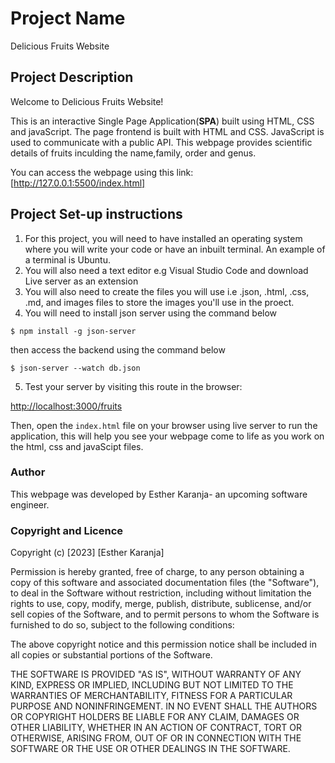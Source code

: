 # Project Name
Delicious Fruits Website

## Project Description

Welcome to Delicious Fruits Website!

This is an interactive Single Page Application(**SPA**) built using HTML, CSS and javaScript.
The page frontend is built with HTML and CSS. JavaScript is used to communicate with a public API. This webpage provides scientific details of fruits inculding the name,family, order and genus. 

You can access the webpage using this link: [http://127.0.0.1:5500/index.html]

## Project Set-up instructions
1. For this project, you will need to have installed an operating system where you will write your code or have an  inbuilt terminal. An example of a terminal is Ubuntu.
2. You will also need a text editor e.g Visual Studio Code and download Live server as an extension 
3. You will also need to create the files you will use i.e .json, .html, .css, .md, and images files to store the   images  you'll use in the proect. 
4. You will need to install json server using the command below

```console
$ npm install -g json-server
```

 then access the backend using the command below

```console
$ json-server --watch db.json
```
5. Test your server by visiting this route in the browser:

[http://localhost:3000/fruits](http://localhost:3000/fruits)

Then, open the `index.html` file on your browser using live server to run the application, this will help you see your webpage come to life as you work on the html, css and javaScipt files.


### Author

This webpage was developed by Esther Karanja- an upcoming software engineer.


### Copyright and Licence

Copyright (c) [2023] [Esther Karanja]

Permission is hereby granted, free of charge, to any person obtaining a copy
of this software and associated documentation files (the "Software"), to deal
in the Software without restriction, including without limitation the rights
to use, copy, modify, merge, publish, distribute, sublicense, and/or sell
copies of the Software, and to permit persons to whom the Software is
furnished to do so, subject to the following conditions:

The above copyright notice and this permission notice shall be included in all
copies or substantial portions of the Software.

THE SOFTWARE IS PROVIDED "AS IS", WITHOUT WARRANTY OF ANY KIND, EXPRESS OR
IMPLIED, INCLUDING BUT NOT LIMITED TO THE WARRANTIES OF MERCHANTABILITY,
FITNESS FOR A PARTICULAR PURPOSE AND NONINFRINGEMENT. IN NO EVENT SHALL THE
AUTHORS OR COPYRIGHT HOLDERS BE LIABLE FOR ANY CLAIM, DAMAGES OR OTHER
LIABILITY, WHETHER IN AN ACTION OF CONTRACT, TORT OR OTHERWISE, ARISING FROM,
OUT OF OR IN CONNECTION WITH THE SOFTWARE OR THE USE OR OTHER DEALINGS IN THE
SOFTWARE.
